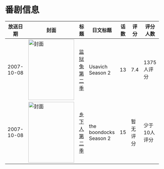 # 番剧信息

|放送日期|封面|标题|日文标题|话数|评分|评分人数|
|---|---|---|---|---|---|---|
|2007-10-08|<img src="//lain.bgm.tv/pic/cover/c/39/ec/58864_RjuJb.jpg" alt="封面" style="width:150px;height:200px;object-fit:cover;">|[监狱兔 第二季](https://bangumi.tv/subject/58864)|Usavich Season 2|13|7.4|1375人评分|
|2007-10-08|<img src="//lain.bgm.tv/pic/cover/c/d1/32/181010_h38v5.jpg" alt="封面" style="width:150px;height:200px;object-fit:cover;">|[乡下人 第二季](https://bangumi.tv/subject/181010)|the boondocks Season 2|15|暂无评分|少于10人评分|
